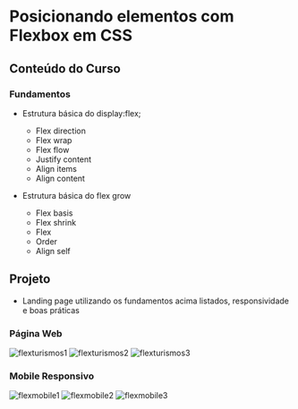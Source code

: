 # Posicionando elementos com Flexbox em CSS

## Conteúdo do Curso

### Fundamentos
- Estrutura básica do display:flex;
  - Flex direction
  - Flex wrap
  - Flex flow
  - Justify content
  - Align items
  - Align content
  
- Estrutura básica do flex grow
  - Flex basis
  - Flex shrink
  - Flex
  - Order
  - Align self
 
## Projeto
- Landing page utilizando os fundamentos acima listados, responsividade e boas práticas

### Página Web
![flexturismos1](https://user-images.githubusercontent.com/31263324/178409112-74f14df5-ae98-4108-9847-717c0bb52ac7.png)
![flexturismos2](https://user-images.githubusercontent.com/31263324/178409121-4f783c1f-348c-4bef-98b7-f44ba7b511f4.png)
![flexturismos3](https://user-images.githubusercontent.com/31263324/178409128-5a3d652f-8737-42c7-9073-eebd76ba36db.png)

### Mobile Responsivo
![flexmobile1](https://user-images.githubusercontent.com/31263324/178409275-c5c4ad9d-b186-40e8-b0b7-2d295eb28fef.png)
![flexmobile2](https://user-images.githubusercontent.com/31263324/178409274-91b06aff-ccfc-4e99-8a25-082df35634e4.png)
![flexmobile3](https://user-images.githubusercontent.com/31263324/178409276-47a48f3c-1acd-4e15-9b89-b5530d9e9bf6.png)
